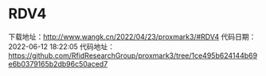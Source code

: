 # RDV4
下载地址：http://www.wangk.cn/2022/04/23/proxmark3/#RDV4
代码日期：2022-06-12 18:22:05
代码地址：https://github.com/RfidResearchGroup/proxmark3/tree/1ce495b624144b69e6b0379165b2db96c50aced7
